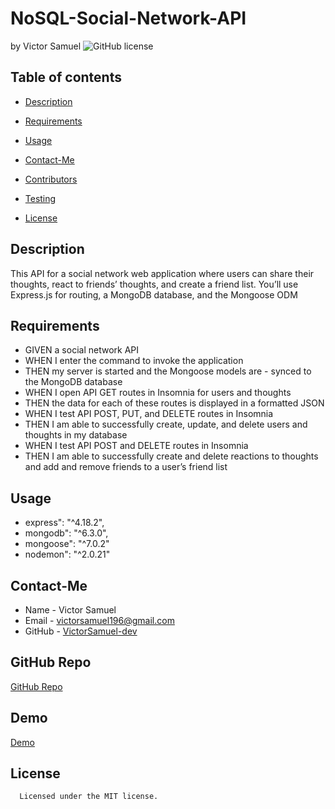 # NoSQL-Social-Network-API
by Victor Samuel
![GitHub license](https://img.shields.io/badge/license-MIT-yellowgreen)
## Table of contents
* [Description](#description)
* [Requirements](#requirements)
* [Usage](#usage)
* [Contact-Me](#contact-me)
* [Contributors](#contributors)
* [Testing](#testing)

* [License](#license)

## Description
This API for a social network web application where users can share their thoughts, react to friends’ thoughts, and create a friend list. You’ll use Express.js for routing, a MongoDB database, and the Mongoose ODM
## Requirements
- GIVEN a social network API
- WHEN I enter the command to invoke the application
- THEN my server is started and the Mongoose models are - synced to the MongoDB database
- WHEN I open API GET routes in Insomnia for users and thoughts
- THEN the data for each of these routes is displayed in a formatted JSON
- WHEN I test API POST, PUT, and DELETE routes in Insomnia
- THEN I am able to successfully create, update, and delete users and thoughts in my database
- WHEN I test API POST and DELETE routes in Insomnia
- THEN I am able to successfully create and delete reactions to thoughts and add and remove friends to a user’s friend list
## Usage
- express": "^4.18.2",
- mongodb": "^6.3.0",
- mongoose": "^7.0.2"
- nodemon": "^2.0.21"
## Contact-Me
* Name - Victor Samuel
* Email - victorsamuel196@gmail.com
* GitHub - [VictorSamuel-dev](https://github.com/VictorSamuel-dev/)
## GitHub Repo
[GitHub Repo](https://github.com/VictorSamuel-dev/NoSQL-Social-Network-API)
## Demo
[Demo](https://www.loom.com/share/851c8c5b983e49f6a722b08c6b1ab8c9?sid=9322e44b-4d0d-4b49-bee6-8827fa179001)
## License
      
      Licensed under the MIT license.
